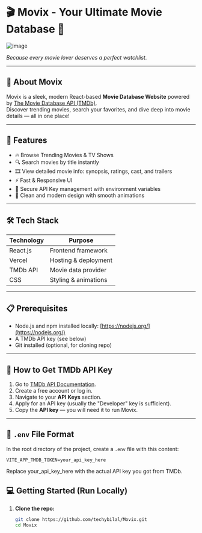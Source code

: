 # 🎬 Movix - Your Ultimate Movie Database 🎥

![image](https://github.com/user-attachments/assets/22c3b983-92c1-4550-b361-adff164c664f)

*Because every movie lover deserves a perfect watchlist.*

---

## 🚀 About Movix

Movix is a sleek, modern React-based **Movie Database Website** powered by [The Movie Database API (TMDb)](https://www.themoviedb.org/).  
Discover trending movies, search your favorites, and dive deep into movie details — all in one place!

---

## 🌟 Features

- 🔥 Browse Trending Movies & TV Shows  
- 🔍 Search movies by title instantly  
- 🎞️ View detailed movie info: synopsis, ratings, cast, and trailers  
- ⚡ Fast & Responsive UI  
- 🔐 Secure API Key management with environment variables  
- 🎨 Clean and modern design with smooth animations  

---

## 🛠️ Tech Stack

| Technology | Purpose                    |
|------------|----------------------------|
| React.js   | Frontend framework          |
| Vercel     | Hosting & deployment        |
| TMDb API   | Movie data provider         |
| CSS        | Styling & animations        |

---

## 📋 Prerequisites

- Node.js and npm installed locally: [https://nodejs.org/](https://nodejs.org/)  
- A TMDb API key (see below)  
- Git installed (optional, for cloning repo)  

---

## 🎯 How to Get TMDb API Key

1. Go to [TMDb API Documentation](https://developer.themoviedb.org/reference/intro/authentication).  
2. Create a free account or log in.  
3. Navigate to your **API Keys** section.  
4. Apply for an API key (usually the "Developer" key is sufficient).  
5. Copy the **API key** — you will need it to run Movix.

---

## 📝 `.env` File Format

In the root directory of the project, create a `.env` file with this content:

```env
VITE_APP_TMDB_TOKEN=your_api_key_here
```
Replace your_api_key_here with the actual API key you got from TMDb.



## 💻 Getting Started (Run Locally)

1. **Clone the repo:**

   ```bash
   git clone https://github.com/techybilal/Movix.git
   cd Movix
   
